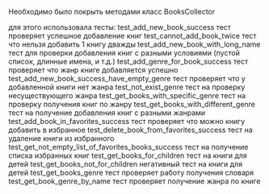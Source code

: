 Необходимо было покрыть методами класс BooksCollector

для этого использовала тесты:
 test_add_new_book_success тест проверяет успешное добавление книг
 test_cannot_add_book_twice тест что нельзя добавить 1 книгу дважды
 test_add_new_book_with_long_name тест для проверки  добавления книг с разными условиями (пустой список, длинные имена, и т.д.)
 test_add_genre_for_book_success тест проверяет что жанр книге добавляется успешно
 test_add_new_book_success_have_empty_genre тест проверяет что у добавленной книги нет жанра
 test_not_exist_genre тест на проверку несуществующего жанра
 test_get_books_with_specific_genre тест на проверку получения книг по жанру
 test_get_books_with_different_genre тест на получение добавления книг с разными жанрами
 test_add_book_in_favorites_success тест проверяет что можно книгу добавить в избранное
 test_delete_book_from_favorites_success тест на удаление книги из избранного
 test_get_not_empty_list_of_favorites_books_success тест на получение списка избранных книг
 test_get_books_for_children тест на книги для детей
 test_get_books_not_for_children негативный тест на книги для детей
 test_get_books_genre тест проверяет работу получения словаря
 test_get_book_genre_by_name тест проверяет получение жанра по книге